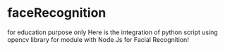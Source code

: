 # faceRecognition
for education purpose only
Here is the integration of python script using opencv library for module with Node Js for Facial Recognition!

